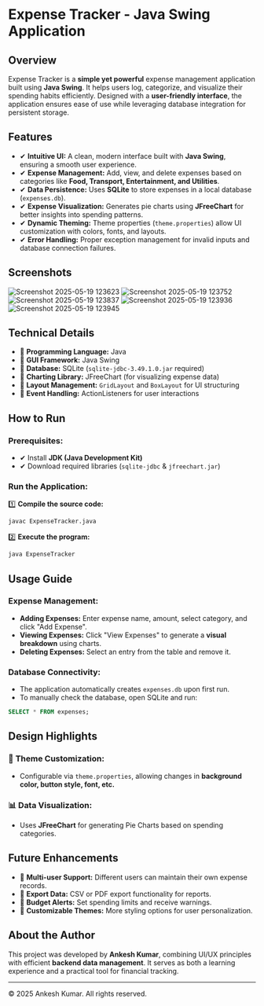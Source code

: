 # Expense Tracker - Java Swing Application

## Overview

Expense Tracker is a **simple yet powerful** expense management application built using **Java Swing**. It helps users log, categorize, and visualize their spending habits efficiently. Designed with a **user-friendly interface**, the application ensures ease of use while leveraging database integration for persistent storage.

## Features

- ✔ **Intuitive UI:** A clean, modern interface built with **Java Swing**, ensuring a smooth user experience.
- ✔ **Expense Management:** Add, view, and delete expenses based on categories like **Food, Transport, Entertainment, and Utilities**.
- ✔ **Data Persistence:** Uses **SQLite** to store expenses in a local database (`expenses.db`).
- ✔ **Expense Visualization:** Generates pie charts using **JFreeChart** for better insights into spending patterns.
- ✔ **Dynamic Theming:** Theme properties (`theme.properties`) allow UI customization with colors, fonts, and layouts.
- ✔ **Error Handling:** Proper exception management for invalid inputs and database connection failures.

## Screenshots

![Screenshot 2025-05-19 123623](https://github.com/user-attachments/assets/44be6255-f351-40d0-b250-fce415c414a3)
![Screenshot 2025-05-19 123752](https://github.com/user-attachments/assets/caa2b5fa-1fb9-431a-a935-68a3ad6ca659)
![Screenshot 2025-05-19 123837](https://github.com/user-attachments/assets/9293a5da-0025-46cf-8240-314afaaaac52)
![Screenshot 2025-05-19 123936](https://github.com/user-attachments/assets/600c6402-d9de-4246-8148-d7c85650cbfb)
![Screenshot 2025-05-19 123945](https://github.com/user-attachments/assets/fbc4b0cb-ed1d-4071-b0ad-b45fd48d3dfc)

## Technical Details

- 📌 **Programming Language:** Java
- 📌 **GUI Framework:** Java Swing
- 📌 **Database:** SQLite (`sqlite-jdbc-3.49.1.0.jar` required)
- 📌 **Charting Library:** JFreeChart (for visualizing expense data)
- 📌 **Layout Management:** `GridLayout` and `BoxLayout` for UI structuring
- 📌 **Event Handling:** ActionListeners for user interactions

## How to Run

### Prerequisites:

- ✔ Install **JDK (Java Development Kit)**
- ✔ Download required libraries (`sqlite-jdbc` & `jfreechart.jar`)

### Run the Application:

1️⃣ **Compile the source code:**
```sh
javac ExpenseTracker.java
```

2️⃣ **Execute the program:**
```sh
java ExpenseTracker
```

## Usage Guide

### Expense Management:
* **Adding Expenses:** Enter expense name, amount, select category, and click "Add Expense".
* **Viewing Expenses:** Click "View Expenses" to generate a **visual breakdown** using charts.
* **Deleting Expenses:** Select an entry from the table and remove it.

### Database Connectivity:
* The application automatically creates `expenses.db` upon first run.
* To manually check the database, open SQLite and run:
```sql
SELECT * FROM expenses;
```

## Design Highlights

### 🎨 **Theme Customization:**
* Configurable via `theme.properties`, allowing changes in **background color, button style, font, etc.**

### 📊 **Data Visualization:**
* Uses **JFreeChart** for generating Pie Charts based on spending categories.

## Future Enhancements

- 🔹 **Multi-user Support:** Different users can maintain their own expense records.
- 🔹 **Export Data:** CSV or PDF export functionality for reports.
- 🔹 **Budget Alerts:** Set spending limits and receive warnings.
- 🔹 **Customizable Themes:** More styling options for user personalization.

## About the Author

This project was developed by **Ankesh Kumar**, combining UI/UX principles with efficient **backend data management**. It serves as both a learning experience and a practical tool for financial tracking.

---

© 2025 Ankesh Kumar. All rights reserved.
